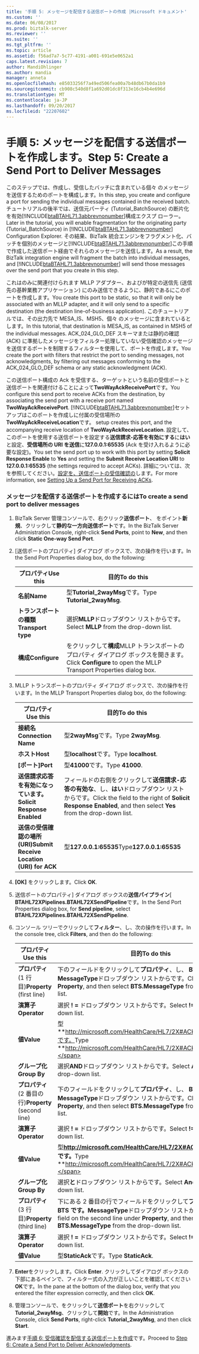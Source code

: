 ```yaml
---
title: '手順 5: メッセージを配信する送信ポートの作成 |Microsoft ドキュメント'
ms.custom: ''
ms.date: 06/08/2017
ms.prod: biztalk-server
ms.reviewer: ''
ms.suite: ''
ms.tgt_pltfrm: ''
ms.topic: article
ms.assetid: f56ad7a7-5c77-4191-a001-691e5e0652a1
caps.latest.revision: 7
author: MandiOhlinger
ms.author: mandia
manager: anneta
ms.openlocfilehash: e85033256f7a49ed506fea00a7b48db67b0da1b9
ms.sourcegitcommit: cb908c540d8f1a692d01dc8f313e16cb4b4e696d
ms.translationtype: MT
ms.contentlocale: ja-JP
ms.lasthandoff: 09/20/2017
ms.locfileid: "22207602"
---
```

# <a name="step-5-create-a-send-port-to-deliver-messages"></a><span data-ttu-id="ab87a-102">手順 5: メッセージを配信する送信ポートを作成します。</span><span class="sxs-lookup"><span data-stu-id="ab87a-102">Step 5: Create a Send Port to Deliver Messages</span></span>
<span data-ttu-id="ab87a-103">このステップでは、作成し、受信したバッチに含まれている個々 のメッセージを送信するためのポートを構成します。</span><span class="sxs-lookup"><span data-stu-id="ab87a-103">In this step, you create and configure a port for sending the individual messages contained in the received batch.</span></span> <span data-ttu-id="ab87a-104">チュートリアルの後半では、送信元パーティ (Tutorial_BatchSource) の断片化を有効[!INCLUDE[btaBTAHL71.3abbrevnonumber](../../includes/btabtahl71-3abbrevnonumber-md.md)]構成エクスプ ローラー。</span><span class="sxs-lookup"><span data-stu-id="ab87a-104">Later in the tutorial, you will enable fragmentation for the originating party (Tutorial_BatchSource) in [!INCLUDE[btaBTAHL71.3abbrevnonumber](../../includes/btabtahl71-3abbrevnonumber-md.md)] Configuration Explorer.</span></span> <span data-ttu-id="ab87a-105">その結果、BizTalk 統合エンジンをフラグメント化、バッチを個別のメッセージと[!INCLUDE[btaBTAHL71.3abbrevnonumber](../../includes/btabtahl71-3abbrevnonumber-md.md)]この手順で作成した送信ポート経由でそれらのメッセージを送信します。</span><span class="sxs-lookup"><span data-stu-id="ab87a-105">As a result, the BizTalk integration engine will fragment the batch into individual messages, and [!INCLUDE[btaBTAHL71.3abbrevnonumber](../../includes/btabtahl71-3abbrevnonumber-md.md)] will send those messages over the send port that you create in this step.</span></span>  
  
 <span data-ttu-id="ab87a-106">これはのみに関連付けられます MLLP アダプター、およびが特定の送信先 (送信先の基幹業務アプリケーション) にのみ送信できるように、静的であるにこのポートを作成します。</span><span class="sxs-lookup"><span data-stu-id="ab87a-106">You create this port to be static, so that it will only be associated with an MLLP adapter, and it will only send to a specific destination (the destination line-of-business application).</span></span> <span data-ttu-id="ab87a-107">このチュートリアルでは、その出力先で MESA_IS、MSH5、個々 のメッセージに含まれているとします。</span><span class="sxs-lookup"><span data-stu-id="ab87a-107">In this tutorial, that destination is MESA_IS, as contained in MSH5 of the individual messages.</span></span> <span data-ttu-id="ab87a-108">ACK_024_GLO_DEF スキーマまたは静的の確認 (ACK) に準拠したメッセージをフィルター処理していない受信確認のメッセージを送信するポートを制限するフィルターを使用して、ポートを作成します。</span><span class="sxs-lookup"><span data-stu-id="ab87a-108">You create the port with filters that restrict the port to sending messages, not acknowledgments, by filtering out messages conforming to the ACK_024_GLO_DEF schema or any static acknowledgment (ACK).</span></span>  
  
 <span data-ttu-id="ab87a-109">この送信ポート構成の Ack を受信する、ターゲットという名前の受信ポートと送信ポートを関連付けることによって**TwoWayAckReceivePort**です。</span><span class="sxs-lookup"><span data-stu-id="ab87a-109">You configure this send port to receive ACKs from the destination, by associating the send port with a receive port named **TwoWayAckReceivePort**.</span></span> [!INCLUDE[btaBTAHL71.3abbrevnonumber](../../includes/btabtahl71-3abbrevnonumber-md.md)]<span data-ttu-id="ab87a-110">セットアップはこのポートを作成しに付属の受信場所の**TwoWayAckReceiveLocation**です。</span><span class="sxs-lookup"><span data-stu-id="ab87a-110"> setup creates this port, and the accompanying receive location of **TwoWayAckReceiveLocation**.</span></span> <span data-ttu-id="ab87a-111">設定して、このポートを使用する送信ポートを設定する**送信請求-応答を有効にする**に**はい**と設定、**受信場所の URI を送信**に**127.0.0.1:65535** (Ack を受け入れるように必要な設定)。</span><span class="sxs-lookup"><span data-stu-id="ab87a-111">You set the send port up to work with this port by setting **Solicit Response Enable** to **Yes** and setting the **Submit Receive Location URI** to **127.0.0.1:65535** (the settings required to accept ACKs).</span></span> <span data-ttu-id="ab87a-112">詳細については、次を参照してください。[設定を、送信ポートの受信確認の](../../adapters-and-accelerators/accelerator-hl7/setting-up-a-send-port-for-receiving-acks.md)します。</span><span class="sxs-lookup"><span data-stu-id="ab87a-112">For more information, see [Setting Up a Send Port for Receiving ACKs](../../adapters-and-accelerators/accelerator-hl7/setting-up-a-send-port-for-receiving-acks.md).</span></span>  
  
### <a name="to-create-a-send-port-to-deliver-messages"></a><span data-ttu-id="ab87a-113">メッセージを配信する送信ポートを作成するには</span><span class="sxs-lookup"><span data-stu-id="ab87a-113">To create a send port to deliver messages</span></span>  
  
1.  <span data-ttu-id="ab87a-114">BizTalk Server 管理コンソールで、右クリック**送信ポート**、 をポイント**新規**、クリックして**静的な一方向送信ポート**です。</span><span class="sxs-lookup"><span data-stu-id="ab87a-114">In the BizTalk Server Administration Console, right-click **Send Ports**, point to **New**, and then click **Static One-way Send Port**.</span></span>  
  
2.  <span data-ttu-id="ab87a-115">[送信ポートのプロパティ] ダイアログ ボックスで、次の操作を行います。</span><span class="sxs-lookup"><span data-stu-id="ab87a-115">In the Send Port Properties dialog box, do the following:</span></span>  
  
    |<span data-ttu-id="ab87a-116">プロパティ</span><span class="sxs-lookup"><span data-stu-id="ab87a-116">Use this</span></span>|<span data-ttu-id="ab87a-117">目的</span><span class="sxs-lookup"><span data-stu-id="ab87a-117">To do this</span></span>|  
    |--------------|----------------|  
    |<span data-ttu-id="ab87a-118">**名前**</span><span class="sxs-lookup"><span data-stu-id="ab87a-118">**Name**</span></span>|<span data-ttu-id="ab87a-119">型**Tutorial_2wayMsg**です。</span><span class="sxs-lookup"><span data-stu-id="ab87a-119">Type **Tutorial_2wayMsg**.</span></span>|  
    |<span data-ttu-id="ab87a-120">**トランスポートの種類**</span><span class="sxs-lookup"><span data-stu-id="ab87a-120">**Transport type**</span></span>|<span data-ttu-id="ab87a-121">選択**MLLP**ドロップダウン リストからです。</span><span class="sxs-lookup"><span data-stu-id="ab87a-121">Select **MLLP** from the drop-down list.</span></span>|  
    |<span data-ttu-id="ab87a-122">**構成**</span><span class="sxs-lookup"><span data-stu-id="ab87a-122">**Configure**</span></span>|<span data-ttu-id="ab87a-123">をクリックして**構成**MLLP トランスポートのプロパティ ダイアログ ボックスを開きます。</span><span class="sxs-lookup"><span data-stu-id="ab87a-123">Click **Configure** to open the MLLP Transport Properties dialog box.</span></span>|  
  
3.  <span data-ttu-id="ab87a-124">MLLP トランスポートのプロパティ ダイアログ ボックスで、次の操作を行います。</span><span class="sxs-lookup"><span data-stu-id="ab87a-124">In the MLLP Transport Properties dialog box, do the following:</span></span>  
  
    |<span data-ttu-id="ab87a-125">プロパティ</span><span class="sxs-lookup"><span data-stu-id="ab87a-125">Use this</span></span>|<span data-ttu-id="ab87a-126">目的</span><span class="sxs-lookup"><span data-stu-id="ab87a-126">To do this</span></span>|  
    |--------------|----------------|  
    |<span data-ttu-id="ab87a-127">**接続名**</span><span class="sxs-lookup"><span data-stu-id="ab87a-127">**Connection Name**</span></span>|<span data-ttu-id="ab87a-128">型**2wayMsg**です。</span><span class="sxs-lookup"><span data-stu-id="ab87a-128">Type **2wayMsg**.</span></span>|  
    |<span data-ttu-id="ab87a-129">**ホスト**</span><span class="sxs-lookup"><span data-stu-id="ab87a-129">**Host**</span></span>|<span data-ttu-id="ab87a-130">型**localhost**です。</span><span class="sxs-lookup"><span data-stu-id="ab87a-130">Type **localhost**.</span></span>|  
    |<span data-ttu-id="ab87a-131">**[ポート]**</span><span class="sxs-lookup"><span data-stu-id="ab87a-131">**Port**</span></span>|<span data-ttu-id="ab87a-132">型**41000**です。</span><span class="sxs-lookup"><span data-stu-id="ab87a-132">Type **41000**.</span></span>|  
    |<span data-ttu-id="ab87a-133">**送信請求応答を有効になっています。**</span><span class="sxs-lookup"><span data-stu-id="ab87a-133">**Solicit Response Enabled**</span></span>|<span data-ttu-id="ab87a-134">フィールドの右側をクリックして**送信請求-応答の有効な**、し、**はい**ドロップダウン リストからです。</span><span class="sxs-lookup"><span data-stu-id="ab87a-134">Click the field to the right of **Solicit Response Enabled**, and then select **Yes** from the drop-down list.</span></span>|  
    |<span data-ttu-id="ab87a-135">**送信の受信確認の場所 (URI)**</span><span class="sxs-lookup"><span data-stu-id="ab87a-135">**Submit Receive Location (URI) for ACK**</span></span>|<span data-ttu-id="ab87a-136">型**127.0.0.1:65535**</span><span class="sxs-lookup"><span data-stu-id="ab87a-136">Type**127.0.0.1:65535**</span></span>|  
  
4.  <span data-ttu-id="ab87a-137">**[OK]** をクリックします。</span><span class="sxs-lookup"><span data-stu-id="ab87a-137">Click **OK**.</span></span>  
  
5.  <span data-ttu-id="ab87a-138">送信ポートのプロパティ] ダイアログ ボックスの**送信パイプライン**[ **BTAHL72XPipelines.BTAHL72XSendPipeline**です。</span><span class="sxs-lookup"><span data-stu-id="ab87a-138">In the Send Port Properties dialog box, for **Send pipeline**, select **BTAHL72XPipelines.BTAHL72XSendPipeline**.</span></span>  
  
6.  <span data-ttu-id="ab87a-139">コンソール ツリーでクリックして**フィルター**、し、次の操作を行います。</span><span class="sxs-lookup"><span data-stu-id="ab87a-139">In the console tree, click **Filters**, and then do the following:</span></span>  
  
    |<span data-ttu-id="ab87a-140">プロパティ</span><span class="sxs-lookup"><span data-stu-id="ab87a-140">Use this</span></span>|<span data-ttu-id="ab87a-141">目的</span><span class="sxs-lookup"><span data-stu-id="ab87a-141">To do this</span></span>|  
    |--------------|----------------|  
    |<span data-ttu-id="ab87a-142">**プロパティ**(1 行目)</span><span class="sxs-lookup"><span data-stu-id="ab87a-142">**Property** (first line)</span></span>|<span data-ttu-id="ab87a-143">下のフィールドをクリックして**プロパティ**、し、 **BTS です。MessageType**ドロップダウン リストからです。</span><span class="sxs-lookup"><span data-stu-id="ab87a-143">Click the field under **Property**, and then select **BTS.MessageType** from the drop-down list.</span></span>|  
    |<span data-ttu-id="ab87a-144">**演算子**</span><span class="sxs-lookup"><span data-stu-id="ab87a-144">**Operator**</span></span>|<span data-ttu-id="ab87a-145">選択 **! =** ドロップダウン リストからです。</span><span class="sxs-lookup"><span data-stu-id="ab87a-145">Select **!=** from the drop-down list.</span></span>|  
    |<span data-ttu-id="ab87a-146">**値**</span><span class="sxs-lookup"><span data-stu-id="ab87a-146">**Value**</span></span>|<span data-ttu-id="ab87a-147">型**http://microsoft.com/HealthCare/HL7/2X#ACK_24_GLO_DEF**です。</span><span class="sxs-lookup"><span data-stu-id="ab87a-147">Type **http://microsoft.com/HealthCare/HL7/2X#ACK_24_GLO_DEF**.</span></span>|  
    |<span data-ttu-id="ab87a-148">**グループ化**</span><span class="sxs-lookup"><span data-stu-id="ab87a-148">**Group By**</span></span>|<span data-ttu-id="ab87a-149">選択**AND**ドロップダウン リストからです。</span><span class="sxs-lookup"><span data-stu-id="ab87a-149">Select **AND** from the drop-down list.</span></span>|  
    |<span data-ttu-id="ab87a-150">**プロパティ**(2 番目の行)</span><span class="sxs-lookup"><span data-stu-id="ab87a-150">**Property** (second line)</span></span>|<span data-ttu-id="ab87a-151">下のフィールドをクリックして**プロパティ**、し、 **BTS です。MessageType**ドロップダウン リストからです。</span><span class="sxs-lookup"><span data-stu-id="ab87a-151">Click the field under **Property**, and then select **BTS.MessageType** from the drop-down list.</span></span>|  
    |<span data-ttu-id="ab87a-152">**演算子**</span><span class="sxs-lookup"><span data-stu-id="ab87a-152">**Operator**</span></span>|<span data-ttu-id="ab87a-153">選択 **! =** ドロップダウン リストからです。</span><span class="sxs-lookup"><span data-stu-id="ab87a-153">Select **!=** from the drop-down list.</span></span>|  
    |<span data-ttu-id="ab87a-154">**値**</span><span class="sxs-lookup"><span data-stu-id="ab87a-154">**Value**</span></span>|<span data-ttu-id="ab87a-155">型**http://microsoft.com/HealthCare/HL7/2X#ACK_25_GLO_DEF です。**</span><span class="sxs-lookup"><span data-stu-id="ab87a-155">Type **http://microsoft.com/HealthCare/HL7/2X#ACK_25_GLO_DEF.**</span></span>|  
    |<span data-ttu-id="ab87a-156">**グループ化**</span><span class="sxs-lookup"><span data-stu-id="ab87a-156">**Group By**</span></span>|<span data-ttu-id="ab87a-157">選択**と**ドロップダウン リストからです。</span><span class="sxs-lookup"><span data-stu-id="ab87a-157">Select **And** from the drop-down list.</span></span>|  
    |<span data-ttu-id="ab87a-158">**プロパティ**(3 行目)</span><span class="sxs-lookup"><span data-stu-id="ab87a-158">**Property** (third line)</span></span>|<span data-ttu-id="ab87a-159">下にある 2 番目の行でフィールドをクリックして**プロパティ**、し、 **BTS です。MessageType**ドロップダウン リストからです。</span><span class="sxs-lookup"><span data-stu-id="ab87a-159">Click the field on the second line under **Property**, and then select **BTS.MessageType** from the drop-down list.</span></span>|  
    |<span data-ttu-id="ab87a-160">**演算子**</span><span class="sxs-lookup"><span data-stu-id="ab87a-160">**Operator**</span></span>|<span data-ttu-id="ab87a-161">選択 **! =** ドロップダウン リストからです。</span><span class="sxs-lookup"><span data-stu-id="ab87a-161">Select **!=** from the drop-down list.</span></span>|  
    |<span data-ttu-id="ab87a-162">**値**</span><span class="sxs-lookup"><span data-stu-id="ab87a-162">**Value**</span></span>|<span data-ttu-id="ab87a-163">型**StaticAck**です。</span><span class="sxs-lookup"><span data-stu-id="ab87a-163">Type **StaticAck**.</span></span>|  
  
7.  <span data-ttu-id="ab87a-164">**Enter**をクリックします。</span><span class="sxs-lookup"><span data-stu-id="ab87a-164">Click **Enter**.</span></span> <span data-ttu-id="ab87a-165">クリックしてダイアログ ボックスの下部にあるペインで、フィルター式の入力が正しいことを確認してください**OK**です。</span><span class="sxs-lookup"><span data-stu-id="ab87a-165">In the pane at the bottom of the dialog box, verify that you entered the filter expression correctly, and then click **OK**.</span></span>  
  
8.  <span data-ttu-id="ab87a-166">管理コンソールで、をクリックして**送信ポート**を右クリックして**Tutorial_2wayMsg**、クリックして**開始**です。</span><span class="sxs-lookup"><span data-stu-id="ab87a-166">In the Administration Console, click **Send Ports**, right-click **Tutorial_2wayMsg**, and then click **Start**.</span></span>  
  
 <span data-ttu-id="ab87a-167">進みます[手順 6: 受信確認を配信する送信ポートを作成](../../adapters-and-accelerators/accelerator-hl7/step-6-create-a-send-port-to-deliver-acknowledgments.md)です。</span><span class="sxs-lookup"><span data-stu-id="ab87a-167">Proceed to [Step 6: Create a Send Port to Deliver Acknowledgments](../../adapters-and-accelerators/accelerator-hl7/step-6-create-a-send-port-to-deliver-acknowledgments.md).</span></span>